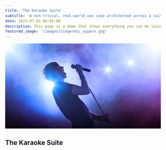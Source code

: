 ```yaml
---
title: 'The Karaoke Suite'
subtitle: 'A non-trivial, real-world use case architected across a suite of projects.'
date: 2023-07-01 00:03:00
description: This page is a demo that shows everything you can do inside portfolio and blog posts.
featured_image: '/images/singermic_square.jpg'
---
```


![](/images/singermic_landscape.jpg)


## The Karaoke Suite

